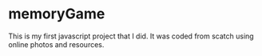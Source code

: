 # memoryGame

This is my first javascript project that I did.
It was coded from scatch using online photos and resources.
